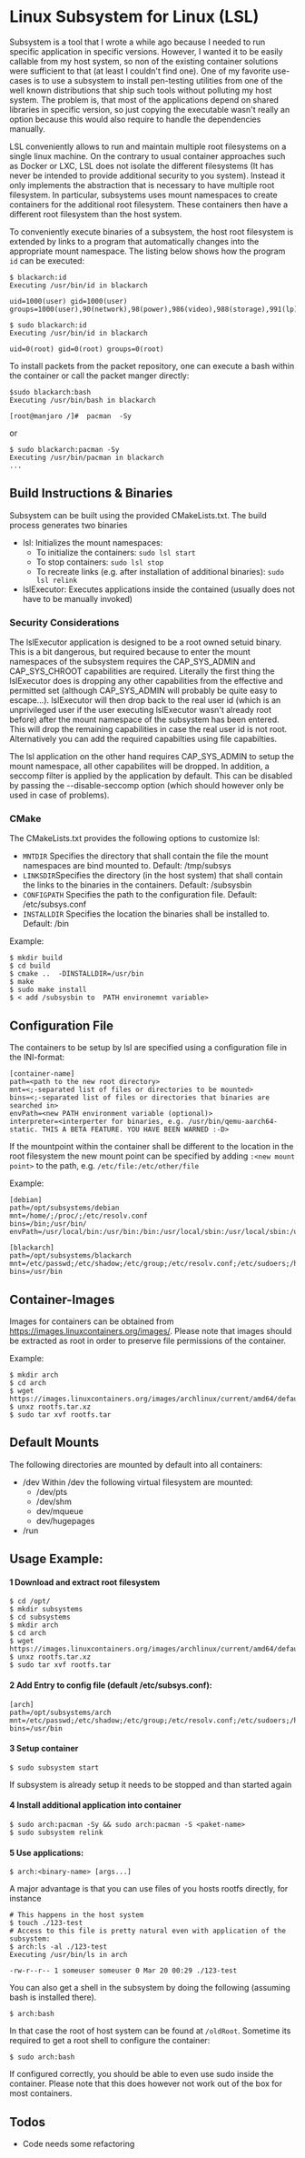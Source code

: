 # Linux Subsystem for Linux (LSL)

Subsystem is a tool that I wrote a while ago because I needed to run specific application in specific versions. However, I wanted it to be easily callable from my host system, so non of the existing container solutions were sufficient to that (at least I couldn't find one). One of my favorite use-cases is to use a subsystem to install pen-testing utilities from one of the well known distributions that ship such tools without polluting my host system. The problem is, that most of the applications depend on shared libraries in specific version, so just copying the executable wasn't really an option because this would also require to handle the dependencies manually.

LSL conveniently allows to run and maintain multiple root filesystems on a single linux machine. On the contrary to usual container approaches such as Docker or LXC, LSL does not isolate the different filesystems (It has never be intended to provide additional security to you system). Instead it only implements the abstraction that is necessary to have multiple root filesystem. In particular, subsystems uses mount namespaces to create containers for the additional root filesystem. These containers then have a different root filesystem than the host system.

To conveniently execute binaries of a subsystem, the host root filesystem is extended by links to a program that automatically changes into the appropriate mount namespace. The listing below shows how the program `id` can be executed:
```
$ blackarch:id
Executing /usr/bin/id in blackarch

uid=1000(user) gid=1000(user) groups=1000(user),90(network),98(power),986(video),988(storage),991(lp),995(audio),998(wheel)

$ sudo blackarch:id
Executing /usr/bin/id in blackarch

uid=0(root) gid=0(root) groups=0(root)
```

To install packets from the packet repository, one can execute a bash within the container or call the packet manger directly:
```
$sudo blackarch:bash
Executing /usr/bin/bash in blackarch

[root@manjaro /]#  pacman  -Sy
```
or
```
$ sudo blackarch:pacman -Sy
Executing /usr/bin/pacman in blackarch
...
```

## Build Instructions & Binaries
Subsystem can be built using the provided CMakeLists.txt. The build process generates two binaries

* lsl: Initializes the mount namespaces:
	* To initialize the containers: `sudo lsl start`
	* To stop containers: `sudo lsl stop`
	* To recreate links (e.g. after installation of additional binaries): `sudo lsl relink`
* lslExecutor: Executes applications inside the contained (usually does not have to be  manually invoked)

### Security Considerations
The lslExecutor application is designed to be a root owned setuid binary. This is a bit dangerous, but required because to enter the mount namespaces of the subsystem requires the CAP_SYS_ADMIN and CAP_SYS_CHROOT capabilities are required. Literally the first thing the lslExecutor does is dropping any other capabilities from the effective and permitted set (although CAP_SYS_ADMIN will probably be quite easy to escape...). lslExecutor will then drop back to the real user id (which is an unprivileged user if the user executing lslExecutor wasn't already root before) after the mount namespace of the subsystem has been entered. This will drop the remaining capabilities in case the real user id is not root. Alternatively you can add the required capabilties using file capabilties.

The lsl application on the other hand requires CAP_SYS_ADMIN to setup the mount namespace, all other capabilites will be dropped. In addition, a seccomp filter is applied by the application by default. This can be disabled by passing the --disable-seccomp option (which should however only be used in case of problems).
### CMake

The CMakeLists.txt provides the following options to customize lsl:

* `MNTDIR` Specifies the directory that shall contain the file the mount namespaces are bind mounted to. Default: /tmp/subsys
* `LINKSDIR`Specifies the directory (in the host system) that shall contain the links to the binaries in the containers. Default: /subsysbin
* `CONFIGPATH` Specifies the path to the configuration file. Default: /etc/subsys.conf
* `INSTALLDIR` Specifies the location the binaries shall be installed to. Default: /bin

Example:
```
$ mkdir build
$ cd build
$ cmake ..  -DINSTALLDIR=/usr/bin
$ make
$ sudo make install
$ < add /subsysbin to  PATH environemnt variable>
```


## Configuration File
The containers to be setup by lsl are specified using a configuration file in the INI-format:
```
[container-name]
path=<path to the new root directory>
mnt=<;-separated list of files or directories to be mounted>
bins=<;-separated list of files or directories that binaries are searched in>
envPath=<new PATH environment variable (optional)>
interpreter=<interperter for binaries, e.g. /usr/bin/qemu-aarch64-static. THIS A BETA FEATURE. YOU HAVE BEEN WARNED :-D>
```
If the mountpoint within the container shall be different to the location in the root filesystem the new mount point can be specified by adding `:<new mount point>`  to the path, e.g. `/etc/file:/etc/other/file`

Example:
```
[debian]
path=/opt/subsystems/debian
mnt=/home/;/proc/;/etc/resolv.conf
bins=/bin;/usr/bin/
envPath=/usr/local/bin:/usr/bin:/bin:/usr/local/sbin:/usr/local/sbin:/usr/sbin:/sbin

[blackarch]
path=/opt/subsystems/blackarch
mnt=/etc/passwd;/etc/shadow;/etc/group;/etc/resolv.conf;/etc/sudoers;/home/
bins=/usr/bin
```

## Container-Images

Images for containers can be obtained from <https://images.linuxcontainers.org/images/>. Please note that images should be extracted as root in order to preserve file permissions of the container.

Example:
```
$ mkdir arch
$ cd arch
$ wget https://images.linuxcontainers.org/images/archlinux/current/amd64/default/<BUILDTIME>/rootfs.tar.xz
$ unxz rootfs.tar.xz
$ sudo tar xvf rootfs.tar
```

## Default Mounts
The following directories are mounted by default into all containers:

* /dev
Within /dev the following virtual filesystem are mounted:
	* /dev/pts
	* /dev/shm
	* dev/mqueue
	* dev/hugepages
* /run

## Usage Example:
#### 1 Download and extract root filesystem

```
$ cd /opt/
$ mkdir subsystems
$ cd subsystems
$ mkdir arch
$ cd arch
$ wget https://images.linuxcontainers.org/images/archlinux/current/amd64/default/<BUILDTIME>/rootfs.tar.xz
$ unxz rootfs.tar.xz
$ sudo tar xvf rootfs.tar
```
#### 2 Add Entry to config file (default /etc/subsys.conf):
```
[arch]
path=/opt/subsystems/arch
mnt=/etc/passwd;/etc/shadow;/etc/group;/etc/resolv.conf;/etc/sudoers;/home/
bins=/usr/bin
```

#### 3 Setup container
```
$ sudo subsystem start
```
If subsystem is already setup it needs to be stopped and than started again

#### 4 Install additional application into container
```
$ sudo arch:pacman -Sy && sudo arch:pacman -S <paket-name>
$ sudo subsystem relink
```

#### 5 Use applications:
```
$ arch:<binary-name> [args...]
```
A major advantage is that you can use files of you hosts rootfs directly, for instance
```
# This happens in the host system
$ touch ./123-test
# Access to this file is pretty natural even with application of the subsystem:
$ arch:ls -al ./123-test
Executing /usr/bin/ls in arch

-rw-r--r-- 1 someuser someuser 0 Mar 20 00:29 ./123-test
```

You can also get a shell in the subsystem by doing the following (assuming bash is installed there).
```
$ arch:bash
```
In that case the root of host system can be found at `/oldRoot`. Sometime its required to get a root shell to configure the container:
```
$ sudo arch:bash
```
If configured correctly, you should be able to even use sudo inside the container. Please note that this does however not work out of the box for most containers.

## Todos
 * Code needs some refactoring
